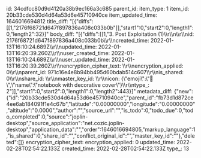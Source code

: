 id: 34cdfcc80d9d4120a38b9ec166a3c685
parent_id: 
item_type: 1
item_id: 20b33cde530d4d64a53d6e45710940ce
item_updated_time: 1646016694812
title_diff: "[{\"diffs\":[[1,\"2176f68721d647f897836a408c033b0b\"]],\"start1\":0,\"start2\":0,\"length1\":0,\"length2\":32}]"
body_diff: "[{\"diffs\":[[1,\"3. Post Exploitation (1)\\\r\\\n\\\r\\\nid: 2176f68721d647f897836a408c033b0b\\\r\\\ncreated_time: 2022-01-13T16:10:24.689Z\\\r\\\nupdated_time: 2022-01-13T16:20:39.260Z\\\r\\\nuser_created_time: 2022-01-13T16:10:24.689Z\\\r\\\nuser_updated_time: 2022-01-13T16:20:39.260Z\\\r\\\nencryption_cipher_text: \\\r\\\nencryption_applied: 0\\\r\\\nparent_id: 971c16e4e8b94bb495d60bdab514c607\\\r\\\nis_shared: 0\\\r\\\nshare_id: \\\r\\\nmaster_key_id: \\\r\\\nicon: {\\\"emoji\\\":\\\"📔\\\",\\\"name\\\":\\\"notebook with decorative cover\\\"}\\\r\\\ntype_: 2\"]],\"start1\":0,\"start2\":0,\"length1\":0,\"length2\":443}]"
metadata_diff: {"new":{"id":"20b33cde530d4d64a53d6e45710940ce","parent_id":"fb73d1d872ce4ee6ab184091f1e4c67b","latitude":"0.00000000","longitude":"0.00000000","altitude":"0.0000","author":"","source_url":"","is_todo":0,"todo_due":0,"todo_completed":0,"source":"joplin-desktop","source_application":"net.cozic.joplin-desktop","application_data":"","order":1646016694805,"markup_language":1,"is_shared":0,"share_id":"","conflict_original_id":"","master_key_id":""},"deleted":[]}
encryption_cipher_text: 
encryption_applied: 0
updated_time: 2022-02-28T02:54:22.133Z
created_time: 2022-02-28T02:54:22.133Z
type_: 13